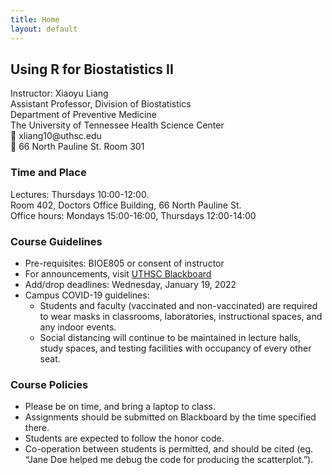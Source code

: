```yaml
---
title: Home
layout: default
---
```


## Using R for Biostatistics II

<p class="address">
    Instructor: Xiaoyu Liang
    <br>
    Assistant Professor, Division of Biostatistics
    <br>
    Department of Preventive Medicine 
    <br>
    The University of Tennessee Health Science Center
    <br>
    📧 xliang10@uthsc.edu
    <br>
    💼 66 North Pauline St. Room 301
</p>

<!--{% include figure.html img="uidaho-workshop.jpg" alt="intro image here" caption="Library workshop" width="75%" %}-->
### Time and Place
<p>
    Lectures: Thursdays 10:00-12:00.
    <br>
    Room 402, Doctors Office Building, 66 North Pauline St. 
    <br>
    Office hours: Mondays 15:00-16:00, Thursdays 12:00-14:00 
</p>

### Course Guidelines
- Pre-requisites: BIOE805 or consent of instructor
- For announcements, visit [UTHSC Blackboard](https://blackboard.uthsc.edu/)
- Add/drop deadlines: Wednesday, January 19, 2022
- Campus COVID-19 guidelines:
  - Students and faculty (vaccinated and non-vaccinated) are required to wear masks in classrooms, laboratories, instructional spaces, and any indoor events.
  - Social distancing will continue to be maintained in lecture halls, study spaces, and testing facilities with occupancy of every other seat.

### Course Policies
- Please be on time, and bring a laptop to class.
- Assignments should be submitted on Blackboard by the time specified there.
- Students are expected to follow the honor code.
- Co-operation between students is permitted, and should be cited (eg. “Jane Doe helped me debug the code for producing the scatterplot.”).


<!--*See also:* [workshop-template](https://evanwill.github.io/workshop-template/), original minimal version.-->

<!--{% include toc.html %}-->

<!--Hosted by [University of Idaho Library](http://www.lib.uidaho.edu/), {{ site.pub_year }}.-->

<!-- ------ -->

<!--{% include template/credits.html %}-->
